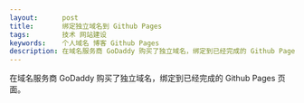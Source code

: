 ```yaml
---
layout:      post
title:       绑定独立域名到 Github Pages
tags:        技术 网站建设
keywords:    个人域名 博客 Github Pages
description: 在域名服务商 GoDaddy 购买了独立域名，绑定到已经完成的 Github Pages 页面。
---
```


在域名服务商 GoDaddy 购买了独立域名，绑定到已经完成的 Github Pages 页面。 
